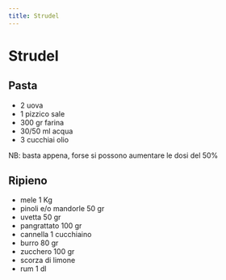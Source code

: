 ```yaml
---
title: Strudel
---
```

# Strudel

## Pasta

- 2 uova
- 1 pizzico sale
- 300 gr farina
- 30/50 ml acqua
- 3 cucchiai olio

NB: basta appena, forse si possono aumentare le dosi del 50%

## Ripieno

- mele 1 Kg
- pinoli e/o mandorle 50 gr
- uvetta 50 gr
- pangrattato 100 gr
- cannella 1 cucchiaino
- burro 80 gr
- zucchero 100 gr
- scorza di limone
- rum 1 dl
